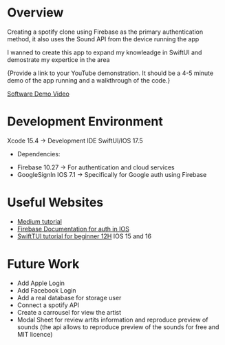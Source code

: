 # Overview

Creating a spotify clone using Firebase as the primary authentication method, it also uses the Sound API from the device running the app

I wanned to create this app to expand my knowleadge in SwiftUI and demostrate my expertice in the area

{Provide a link to your YouTube demonstration.  It should be a 4-5 minute demo of the app running and a walkthrough of the code.}

[Software Demo Video](https://youtu.be/vGtIya6en2M)

# Development Environment

Xcode 15.4 -> Development IDE
SwiftUI/IOS 17.5
- Dependencies:
* Firebase 10.27 -> For authentication and cloud services
* GoogleSignIn IOS 7.1 -> Specifically for Google auth using Firebase


# Useful Websites

* [Medium tutorial](https://medium.com/mop-developers/build-your-first-swiftui-app-part-3-create-the-login-screen-334d90ef1763)
* [Firebase Documentation for auth in IOS](https://firebase.google.com/docs/auth/ios/google-signin#:~:text=Select%20your%20app%20from%20the,look%20for%20the%20REVERSED_CLIENT_ID%20key.)
* [SwiftTUI tutorial for beginner 12H](https://www.youtube.com/watch?v=b1oC7sLIgpI&t=487s) IOS 15 and 16

# Future Work

* Add Apple Login
* Add Facebook Login
* Add a real database for storage user 
* Connect a spotify API
* Create a carrousel for view the artist
* Modal Sheet for review artits information and reproduce preview of sounds (the api allows to reproduce preview of the sounds for free and MIT licence)
